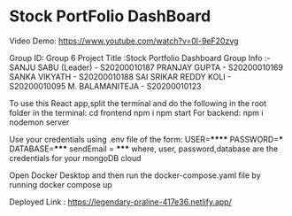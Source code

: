 # Stock PortFolio DashBoard

Video Demo: https://www.youtube.com/watch?v=0l-9eF20zvg


Group ID: Group 6
Project Title :Stock Portfolio Dashboard
Group Info :-
SANJU SABU (Leader) - S20200010187
PRANJAY GUPTA - S20200010169
SANKA VIKYATH - S20200010188
SAI SRIKAR REDDY KOLI - S20200010095
M. BALAMANITEJA - S20200010123

To use this React app,split the terminal and do the following in the root folder in the terminal:
cd frontend
npm i
npm start
For backend:
npm i
nodemon server

Use your credentials using .env file of the form:
USER=**\*\*\*\***
PASSWORD=****\*****
DATABASE=**\*\*\***
sendEmail = **\*\*\***
where, user, password,database are the credentials for your mongoDB cloud

Open Docker Desktop and then run the docker-compose.yaml file by running docker compose up

Deployed Link : https://legendary-praline-417e36.netlify.app/
